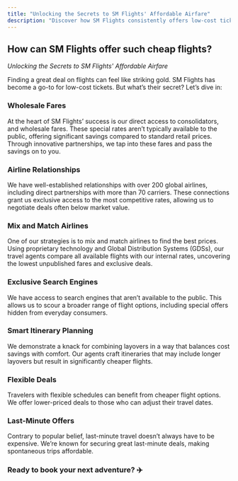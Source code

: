 ```yaml
---
title: "Unlocking the Secrets to SM Flights' Affordable Airfare"
description: "Discover how SM Flights consistently offers low-cost tickets. Learn the strategies behind our competitive prices and why savvy travelers choose us for budget-friendly travel."
---
```


## How can SM Flights offer such cheap flights?

_Unlocking the Secrets to SM Flights' Affordable Airfare_

Finding a great deal on flights can feel like striking gold. SM Flights has become a
go-to for low-cost tickets. But what’s their secret? Let’s dive in:

### Wholesale Fares

At the heart of SM Flights’ success is our direct access to consolidators, and
wholesale fares. These special rates aren’t typically available to the public, offering
significant savings compared to standard retail prices. Through innovative
partnerships, we tap into these fares and pass the savings on to you.

### Airline Relationships

We have well-established relationships with over 200 global airlines, including direct
partnerships with more than 70 carriers. These connections grant us exclusive
access to the most competitive rates, allowing us to negotiate deals often below
market value.

### Mix and Match Airlines

One of our strategies is to mix and match airlines to find the best prices. Using
proprietary technology and Global Distribution Systems (GDSs), our travel agents
compare all available flights with our internal rates, uncovering the lowest
unpublished fares and exclusive deals.

### Exclusive Search Engines

We have access to search engines that aren’t available to the public. This allows us
to scour a broader range of flight options, including special offers hidden from
everyday consumers.

### Smart Itinerary Planning

We demonstrate a knack for combining layovers in a way that balances cost savings
with comfort. Our agents craft itineraries that may include longer layovers but result
in significantly cheaper flights.

### Flexible Deals

Travelers with flexible schedules can benefit from cheaper flight options. We offer
lower-priced deals to those who can adjust their travel dates.

### Last-Minute Offers

Contrary to popular belief, last-minute travel doesn’t always have to be expensive.
We’re known for securing great last-minute deals, making spontaneous trips
affordable.

### Ready to book your next adventure? ✈️
